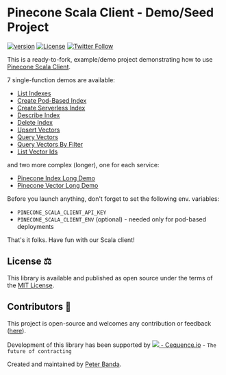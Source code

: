 # Pinecone Scala Client - Demo/Seed Project
[![version](https://img.shields.io/badge/version-0.1.2-green.svg)](https://cequence.io) [![License](https://img.shields.io/badge/License-MIT-lightgrey.svg)](https://opensource.org/licenses/MIT) [![Twitter Follow](https://img.shields.io/twitter/follow/0xbnd?style=social)](https://twitter.com/0xbnd)

This is a ready-to-fork, example/demo project demonstrating how to use [Pinecone Scala Client](https://github.com/cequence-io/pinecone-scala).

7 single-function demos are available:

- [List Indexes](./src/main/scala/io/cequence/pineconescala/demo/ListIndexes.scala)
- [Create Pod-Based Index](./src/main/scala/io/cequence/pineconescala/demo/CreatePodBasedIndex.scala)
- [Create Serverless Index](./src/main/scala/io/cequence/pineconescala/demo/CreateServerlessIndex.scala)
- [Describe Index](./src/main/scala/io/cequence/pineconescala/demo/DescribeIndex.scala)
- [Delete Index](./src/main/scala/io/cequence/pineconescala/demo/DeleteIndex.scala)
- [Upsert Vectors](./src/main/scala/io/cequence/pineconescala/demo/UpsertVectors.scala)
- [Query Vectors](./src/main/scala/io/cequence/pineconescala/demo/QueryVectors.scala)
- [Query Vectors By Filter](./src/main/scala/io/cequence/pineconescala/demo/QueryVectorsByFilter.scala)
- [List Vector Ids](./src/main/scala/io/cequence/pineconescala/demo/ListVectorIds.scala)


and two more complex (longer), one for each service:

- [Pinecone Index Long Demo](./src/main/scala/io/cequence/pineconescala/demo/PineconeIndexLongDemo.scala)
- [Pinecone Vector Long Demo](./src/main/scala/io/cequence/pineconescala/demo/PineconeVectorLongDemo.scala)

Before you launch anything, don't forget to set the following env. variables:
- `PINECONE_SCALA_CLIENT_API_KEY`
- `PINECONE_SCALA_CLIENT_ENV` (optional) - needed only for pod-based deployments

That's it folks. Have fun with our Scala client!

## License ⚖️

This library is available and published as open source under the terms of the [MIT License](https://opensource.org/licenses/MIT).

## Contributors 🙏

This project is open-source and welcomes any contribution or feedback ([here](https://github.com/cequence-io/pinecone-scala-demo/issues)).

Development of this library has been supported by  [<img src="https://cequence.io/favicon-16x16.png"> - Cequence.io](https://cequence.io) - `The future of contracting`

Created and maintained by [Peter Banda](https://peterbanda.net).